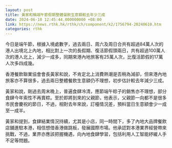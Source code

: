 ```yaml
---
layout: post
title: 黃家和稱端午節假期整體餐飲生意額較去年少三成
date: 2024-06-10 12:45:44.000000000 +08:00
link: https://news.rthk.hk/rthk/ch/component/k2/1756794-20240610.htm
categories: rthk
---
```


今日是端午節，根據入境處數字，過去兩日、周六及周日合共有超過84萬人次的港人出境北上內地，相比對上一次的長假期、復活節假頭兩日，共有超過100萬人次的港人北上，減少一成多，同期來港內地旅客有25萬人次，比復活節假的17萬人次多四成幾。

香港餐飲聯業協會會長黃家和說，不肯定北上消費熱潮是否稍為減卻，但來港內地旅客亦不算很多，過去兩日整體餐飲生意額仍不理想，初步估計較去年減少三成。

黃家和說，剛過去周末晚上，普遍食肆冷清，應節端午粽子的銷售亦不理想，部分食肆今年索性不再賣粽。至於即將到來的父親節，他表示，父親節一向都不是很多市民會慶祝的節日，不過，相對去年來說，訂檯情況差，預料當日生意額會少一成至一成半。

黃家和提到，食肆結業情況持續，尤其是小店，同一時間下，多了內地大品牌餐飲店舖進駐本港，相信想借香港做跳板，發展國際市場。他承認對本港業界經營帶來挑戰，不過，業界亦應該把握機遇，向內地食肆學習，包括利用人工智能紓緩人手不足等問題。
